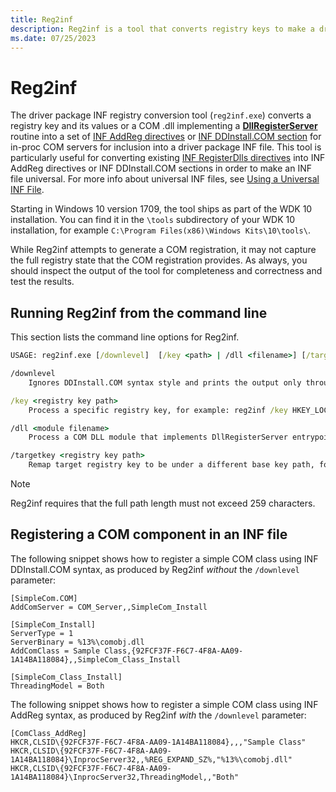 ```yaml
---
title: Reg2inf
description: Reg2inf is a tool that converts registry keys to make a driver package universal.
ms.date: 07/25/2023
---
```


# Reg2inf

The driver package INF registry conversion tool (`reg2inf.exe`) converts a registry key and its values or a COM .dll implementing a **[DllRegisterServer](/windows/win32/api/olectl/nf-olectl-dllregisterserver)** routine into a set of [INF AddReg directives](../install/inf-addreg-directive.md) or [INF DDInstall.COM section](../install/inf-ddinstall-com-section.md) for in-proc COM servers for inclusion into a driver package INF file. This tool is particularly useful for converting existing [INF RegisterDlls directives](../install/inf-registerdlls-directive.md) into INF AddReg directives or INF DDInstall.COM sections in order to make an INF file universal. For more info about universal INF files, see [Using a Universal INF File](../install/using-a-universal-inf-file.md).

Starting in Windows 10 version 1709, the tool ships as part of the WDK 10 installation. You can find it in the `\tools` subdirectory of your WDK 10 installation, for example `C:\Program Files(x86)\Windows Kits\10\tools\`.

While Reg2inf attempts to generate a COM registration, it may not capture the full registry state that the COM registration provides. As always, you should inspect the output of the tool for completeness and correctness and test the results.

## Running Reg2inf from the command line

This section lists the command line options for Reg2inf.

``` cmd
USAGE: reg2inf.exe [/downlevel]  [/key <path> | /dll <filename>] [/targetkey <path>]

/downlevel
    Ignores DDInstall.COM syntax style and prints the output only through AddReg directives. Should be used only for Windows 11 version older than <TBD>

/key <registry key path>
    Process a specific registry key, for example: reg2inf /key HKEY_LOCAL_MACHINE\SOFTWARE\Fabrikam

/dll <module filename>
    Process a COM DLL module that implements DllRegisterServer entrypoint, typically called by regsvr32 or legacy INF RegisterDlls directive in order to register COM class under HKEY_CLASSES_ROOT, for example: reg2inf /dll %SystemRoot%\System32\fabkobj.dll

/targetkey <registry key path>
    Remap target registry key to be under a different base key path, for example: reg2inf /key HKLM\SYSTEM\Temp /targetkey HKR\Parameters

```

> [!NOTE]
> Reg2inf requires that the full path length must not exceed 259 characters.

## Registering a COM component in an INF file

The following snippet shows how to register a simple COM class using INF DDInstall.COM syntax, as produced by Reg2inf *without* the `/downlevel` parameter:

``` inf
[SimpleCom.COM]
AddComServer = COM_Server,,SimpleCom_Install

[SimpleCom_Install]
ServerType = 1
ServerBinary = %13%\comobj.dll
AddComClass = Sample Class,{92FCF37F-F6C7-4F8A-AA09-1A14BA118084},,SimpleCom_Class_Install

[SimpleCom_Class_Install]
ThreadingModel = Both
```

The following snippet shows how to register a simple COM class using INF AddReg syntax, as produced by Reg2inf *with* the `/downlevel` parameter:

```inf
[ComClass_AddReg]
HKCR,CLSID\{92FCF37F-F6C7-4F8A-AA09-1A14BA118084},,,"Sample Class"
HKCR,CLSID\{92FCF37F-F6C7-4F8A-AA09-1A14BA118084}\InprocServer32,,%REG_EXPAND_SZ%,"%13%\comobj.dll"
HKCR,CLSID\{92FCF37F-F6C7-4F8A-AA09-1A14BA118084}\InprocServer32,ThreadingModel,,"Both"
```
